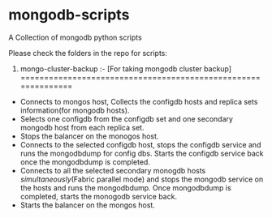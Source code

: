 mongodb-scripts
===============

A Collection of mongodb python scripts

Please check the folders in the repo for scripts:

1. mongo-cluster-backup :- [For taking mongodb cluster backup]
==============================================================
- Connects to mongos host, Collects the configdb hosts and replica sets information(for mongodb hosts). 
- Selects one configdb from the configdb set and one secondary mongodb host from each replica set. 
- Stops the balancer on the monogos host.
- Connects to the selected configdb host, stops the configdb service and runs the mongodbdump for config dbs. Starts the configdb service back once the mongodbdump is completed.
- Connects to all the selected secondary monogdb hosts *simultaneously*(Fabric parallel mode) and stops the mongodb service on the hosts and runs the mongodbdump. Once mongodbdump is completed, starts the monogodb service back. 
- Starts the balancer on the mongos host.

